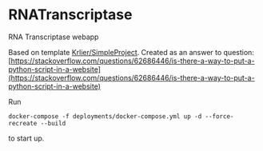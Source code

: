 # RNATranscriptase
RNA Transcriptase webapp

Based on template [Krlier/SimpleProject](https://github.com/Krlier/SimpleProject).
Created as an answer to question: [https://stackoverflow.com/questions/62686446/is-there-a-way-to-put-a-python-script-in-a-website](https://stackoverflow.com/questions/62686446/is-there-a-way-to-put-a-python-script-in-a-website)

Run

```
docker-compose -f deployments/docker-compose.yml up -d --force-recreate --build
```

to start up.